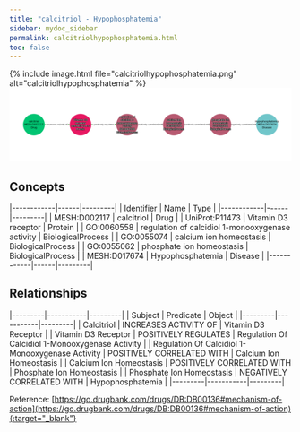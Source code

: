 ```yaml
---
title: "calcitriol - Hypophosphatemia"
sidebar: mydoc_sidebar
permalink: calcitriolhypophosphatemia.html
toc: false 
---
```


{% include image.html file="calcitriolhypophosphatemia.png" alt="calcitriolhypophosphatemia" %}![Path Visualization](/images/calcitriolhypophosphatemia.png)

## Concepts

|------------|------|---------|
| Identifier | Name | Type    |
|------------|------|---------|
| MESH:D002117 | calcitriol | Drug |
| UniProt:P11473 | Vitamin D3 receptor | Protein |
| GO:0060558 | regulation of calcidiol 1-monooxygenase activity | BiologicalProcess |
| GO:0055074 | calcium ion homeostasis | BiologicalProcess |
| GO:0055062 | phosphate ion homeostasis | BiologicalProcess |
| MESH:D017674 | Hypophosphatemia | Disease |
|------------|------|---------|

## Relationships

|---------|-----------|---------|
| Subject | Predicate | Object  |
|---------|-----------|---------|
| Calcitriol | INCREASES ACTIVITY OF | Vitamin D3 Receptor |
| Vitamin D3 Receptor | POSITIVELY REGULATES | Regulation Of Calcidiol 1-Monooxygenase Activity |
| Regulation Of Calcidiol 1-Monooxygenase Activity | POSITIVELY CORRELATED WITH | Calcium Ion Homeostasis |
| Calcium Ion Homeostasis | POSITIVELY CORRELATED WITH | Phosphate Ion Homeostasis |
| Phosphate Ion Homeostasis | NEGATIVELY CORRELATED WITH | Hypophosphatemia |
|---------|-----------|---------|

Reference: [https://go.drugbank.com/drugs/DB:DB00136#mechanism-of-action](https://go.drugbank.com/drugs/DB:DB00136#mechanism-of-action){:target="_blank"}